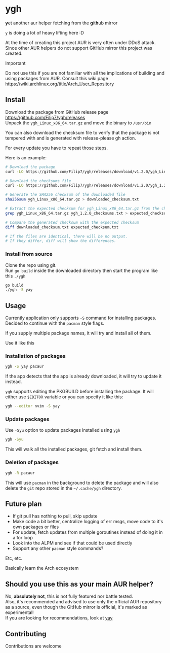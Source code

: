 # ygh

**y**et another aur helper fetching from the **g**it**h**ub mirror

`y` is doing a lot of heavy lifting here :D

At the time of creating this project AUR is very often under DDoS attack. Since other AUR helpers do not support GitHub mirror this project was created.

> [!IMPORTANT]
> Do not use this if you are not familiar with all the implications of building and using packages from AUR.
> Consult this wiki page <https://wiki.archlinux.org/title/Arch_User_Repository>

## Install

Download the package from GitHub release page <https://github.com/Filip7/ygh/releases>  
Unpack the `ygh_Linux_x86_64.tar.gz` and move the binary to `/usr/bin`

You can also download the checksum file to verify that the package is not tempered with and is generated with release-please gh action.

For every update you have to repeat those steps.

Here is an example:

```sh
# Download the package
curl -LO https://github.com/Filip7/ygh/releases/download/v1.2.0/ygh_Linux_x86_64.tar.gz

# Download the checksums file
curl -LO https://github.com/Filip7/ygh/releases/download/v1.2.0/ygh_1.2.0_checksums.txt

# Generate the SHA256 checksum of the downloaded file
sha256sum ygh_Linux_x86_64.tar.gz > downloaded_checksum.txt

# Extract the expected checksum for ygh_Linux_x86_64.tar.gz from the checksums file
grep ygh_Linux_x86_64.tar.gz ygh_1.2.0_checksums.txt > expected_checksum.txt

# Compare the generated checksum with the expected checksum
diff downloaded_checksum.txt expected_checksum.txt

# If the files are identical, there will be no output.
# If they differ, diff will show the differences.
```

### Install from source

Clone the repo using git.  
Run `go build` inside the downloaded directory then start the program like this `./ygh`

```sh
go build
./ygh -S yay
```

## Usage

Currently application only supports `-S` command for installing packages.  
Decided to continue with the `pacman` style flags.

If you supply multiple package names, it will try and install all of them.

Use it like this

### Installation of packages

```sh
ygh -S yay pacaur
```

If the app detects that the app is already downloaded, it will try to update it instead.

`ygh` supports editing the PKGBUILD before installing the package. It will either use `$EDITOR` variable or you can specify it like this:

```sh
ygh --editor nvim -S yay
```

### Update packages

Use `-Syu` option to update packages installed using `ygh`

```sh
ygh -Syu
```

This will walk all the installed packages, git fetch and install them.

### Deletion of packages

```sh
ygh -R pacaur
```

This will use `pacman` in the background to delete the package and will also delete the `git` repo stored in the `~/.cache/ygh` directory.

## Future plan

- If git pull has nothing to pull, skip update
- Make code a bit better, centralize logging of err msgs, move code to it's own packages or files
- For update, fetch updates from multiple goroutines instead of doing it in a for loop
- Look into the ALPM and see if that could be used directly
- Support any other `pacman` style commands?

Etc, etc.

Basically learn the Arch ecosystem

## Should you use this as your main AUR helper?

No, **absolutely not**, this is not fully featured nor battle tested.  
Also, it's recommended and advised to use only the official AUR repository as a source, even though the GitHub mirror is official, it's marked as experimental!  
If you are looking for recommendations, look at [yay](https://github.com/Jguer/yay)

## Contributing

Contributions are welcome

